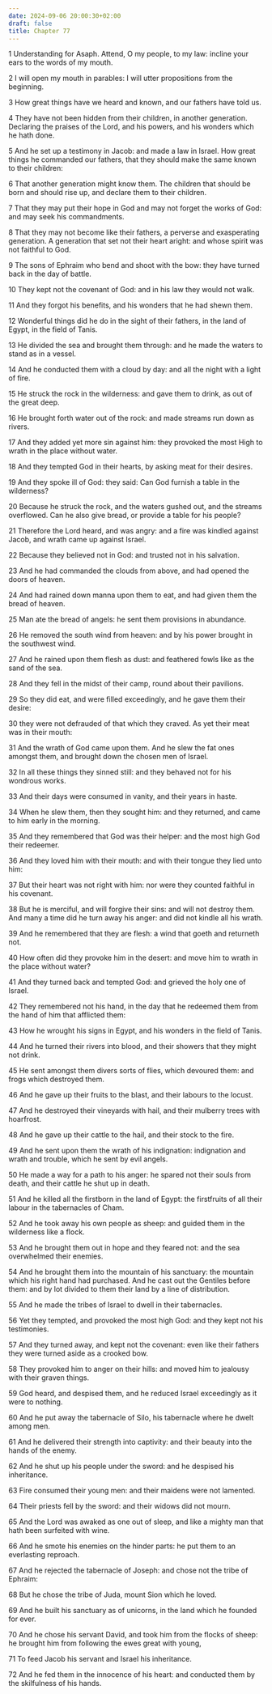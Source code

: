 ```yaml
---
date: 2024-09-06 20:00:30+02:00
draft: false
title: Chapter 77
---
```




1 Understanding for Asaph. Attend, O my people, to my law: incline your ears to the words of my mouth.

2 I will open my mouth in parables: I will utter propositions from the beginning.

3 How great things have we heard and known, and our fathers have told us.

4 They have not been hidden from their children, in another generation. Declaring the praises of the Lord, and his powers, and his wonders which he hath done.

5 And he set up a testimony in Jacob: and made a law in Israel. How great things he commanded our fathers, that they should make the same known to their children:

6 That another generation might know them. The children that should be born and should rise up, and declare them to their children.

7 That they may put their hope in God and may not forget the works of God: and may seek his commandments.

8 That they may not become like their fathers, a perverse and exasperating generation. A generation that set not their heart aright: and whose spirit was not faithful to God.

9 The sons of Ephraim who bend and shoot with the bow: they have turned back in the day of battle.

10 They kept not the covenant of God: and in his law they would not walk.

11 And they forgot his benefits, and his wonders that he had shewn them.

12 Wonderful things did he do in the sight of their fathers, in the land of Egypt, in the field of Tanis.

13 He divided the sea and brought them through: and he made the waters to stand as in a vessel.

14 And he conducted them with a cloud by day: and all the night with a light of fire.

15 He struck the rock in the wilderness: and gave them to drink, as out of the great deep.

16 He brought forth water out of the rock: and made streams run down as rivers.

17 And they added yet more sin against him: they provoked the most High to wrath in the place without water.

18 And they tempted God in their hearts, by asking meat for their desires.

19 And they spoke ill of God: they said: Can God furnish a table in the wilderness?

20 Because he struck the rock, and the waters gushed out, and the streams overflowed. Can he also give bread, or provide a table for his people?

21 Therefore the Lord heard, and was angry: and a fire was kindled against Jacob, and wrath came up against Israel.

22 Because they believed not in God: and trusted not in his salvation.

23 And he had commanded the clouds from above, and had opened the doors of heaven.

24 And had rained down manna upon them to eat, and had given them the bread of heaven.

25 Man ate the bread of angels: he sent them provisions in abundance.

26 He removed the south wind from heaven: and by his power brought in the southwest wind.

27 And he rained upon them flesh as dust: and feathered fowls like as the sand of the sea.

28 And they fell in the midst of their camp, round about their pavilions.

29 So they did eat, and were filled exceedingly, and he gave them their desire:

30 they were not defrauded of that which they craved. As yet their meat was in their mouth:

31 And the wrath of God came upon them. And he slew the fat ones amongst them, and brought down the chosen men of Israel.

32 In all these things they sinned still: and they behaved not for his wondrous works.

33 And their days were consumed in vanity, and their years in haste.

34 When he slew them, then they sought him: and they returned, and came to him early in the morning.

35 And they remembered that God was their helper: and the most high God their redeemer.

36 And they loved him with their mouth: and with their tongue they lied unto him:

37 But their heart was not right with him: nor were they counted faithful in his covenant.

38 But he is merciful, and will forgive their sins: and will not destroy them. And many a time did he turn away his anger: and did not kindle all his wrath.

39 And he remembered that they are flesh: a wind that goeth and returneth not.

40 How often did they provoke him in the desert: and move him to wrath in the place without water?

41 And they turned back and tempted God: and grieved the holy one of Israel.

42 They remembered not his hand, in the day that he redeemed them from the hand of him that afflicted them:

43 How he wrought his signs in Egypt, and his wonders in the field of Tanis.

44 And he turned their rivers into blood, and their showers that they might not drink.

45 He sent amongst them divers sorts of flies, which devoured them: and frogs which destroyed them.

46 And he gave up their fruits to the blast, and their labours to the locust.

47 And he destroyed their vineyards with hail, and their mulberry trees with hoarfrost.

48 And he gave up their cattle to the hail, and their stock to the fire.

49 And he sent upon them the wrath of his indignation: indignation and wrath and trouble, which he sent by evil angels.

50 He made a way for a path to his anger: he spared not their souls from death, and their cattle he shut up in death.

51 And he killed all the firstborn in the land of Egypt: the firstfruits of all their labour in the tabernacles of Cham.

52 And he took away his own people as sheep: and guided them in the wilderness like a flock.

53 And he brought them out in hope and they feared not: and the sea overwhelmed their enemies.

54 And he brought them into the mountain of his sanctuary: the mountain which his right hand had purchased. And he cast out the Gentiles before them: and by lot divided to them their land by a line of distribution.

55 And he made the tribes of Israel to dwell in their tabernacles.

56 Yet they tempted, and provoked the most high God: and they kept not his testimonies.

57 And they turned away, and kept not the covenant: even like their fathers they were turned aside as a crooked bow.

58 They provoked him to anger on their hills: and moved him to jealousy with their graven things.

59 God heard, and despised them, and he reduced Israel exceedingly as it were to nothing.

60 And he put away the tabernacle of Silo, his tabernacle where he dwelt among men.

61 And he delivered their strength into captivity: and their beauty into the hands of the enemy.

62 And he shut up his people under the sword: and he despised his inheritance.

63 Fire consumed their young men: and their maidens were not lamented.

64 Their priests fell by the sword: and their widows did not mourn.

65 And the Lord was awaked as one out of sleep, and like a mighty man that hath been surfeited with wine.

66 And he smote his enemies on the hinder parts: he put them to an everlasting reproach.

67 And he rejected the tabernacle of Joseph: and chose not the tribe of Ephraim:

68 But he chose the tribe of Juda, mount Sion which he loved.

69 And he built his sanctuary as of unicorns, in the land which he founded for ever.

70 And he chose his servant David, and took him from the flocks of sheep: he brought him from following the ewes great with young,

71 To feed Jacob his servant and Israel his inheritance.

72 And he fed them in the innocence of his heart: and conducted them by the skilfulness of his hands.

